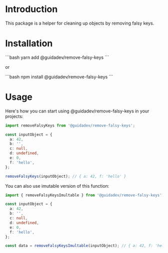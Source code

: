 # Introduction

This package is a helper for cleaning up objects by removing falsy keys.

# Installation

´´´bash
yarn add @guidadev/remove-falsy-keys
´´´

or

´´´bash
npm install @guidadev/remove-falsy-keys
´´´

# Usage

Here's how you can start using @guidadev/remove-falsy-keys in your projects:

```typescript
import removeFalsyKeys from '@guidadev/remove-falsy-keys';

const inputObject = {
  a: 42,
  b: '',
  c: null,
  d: undefined,
  e: 0,
  f: 'hello',
};

removeFalsyKeys(inputObject); // { a: 42, f: 'hello' }
```

You can also use imutable version of this function:

```typescript
import { removeFalsyKeysImultable } from '@guidadev/remove-falsy-keys';

const inputObject = {
  a: 42,
  b: '',
  c: null,
  d: undefined,
  e: 0,
  f: 'hello',
};

const data = removeFalsyKeysImultable(inputObject); // { a: 42, f: 'hello' }
```

